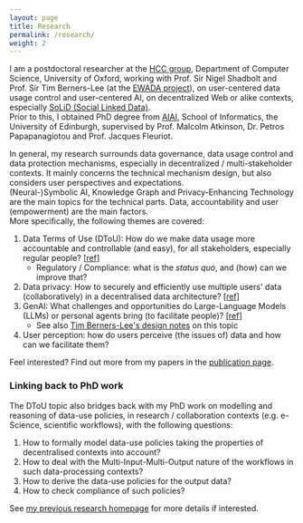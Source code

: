 ```yaml
---
layout: page
title: Research
permalink: /research/
weight: 2
---
```


I am a postdoctoral researcher at the [HCC group](https://hcc.cs.ox.ac.uk/), Department of Computer Science, University of Oxford, working with Prof. Sir Nigel Shadbolt and Prof. Sir Tim Berners-Lee (at the [EWADA project](https://ewada.ox.ac.uk/)), on user-centered data usage control and user-centered AI, on decentralized Web or alike contexts, especially [SoLiD (Social Linked Data)](https://solidproject.org/). \
Prior to this, I obtained PhD degree from [AIAI](https://web.inf.ed.ac.uk/aiai), School of Informatics, the University of Edinburgh, supervised by Prof. Malcolm Atkinson, Dr. Petros Papapanagiotou and Prof. Jacques Fleuriot.

In general, my research surrounds data governance, data usage control and data protection mechanisms, especially in decentralized / multi-stakeholder contexts. It mainly concerns the technical mechanism design, but also considers user perspectives and expectations. \
(Neural-)Symbolic AI, Knowledge Graph and Privacy-Enhancing Technology are the main topics for the technical parts. Data, accountability and user (empowerment) are the main factors. \
More specifically, the following themes are covered:

1. Data Terms of Use (DToU): How do we make data usage more accountable and controllable (and easy), for all stakeholders, especially regular people? [[ref]](https://arxiv.org/abs/2403.07587)
      - Regulatory / Compliance: what is the *status quo*, and (how) can we improve that?
2. Data privacy: How to securely and efficiently use multiple users' data (collaboratively) in a decentralised data architecture? [[ref]](https://arxiv.org/abs/2309.16365)
3. GenAI: What challenges and opportunities do Large-Language Models (LLMs) or personal agents bring (to facilitate people)? [[ref]](https://arxiv.org/abs/2403.10408)
      - See also [Tim Berners-Lee's design notes](https://www.w3.org/DesignIssues/PrivateData.html) on this topic
4. User perception: how do users perceive (the issues of) data and how can we facilitate them?

Feel interested? Find out more from my papers in the [publication page](./publications.md).


### Linking back to PhD work

The DToU topic also bridges back with my PhD work on modelling and reasoning of data-use policies, in research / collaboration contexts (e.g. e-Science, scientific workflows), with the following questions:

1. How to formally model data-use policies taking the properties of decentralised contexts into account?
2. How to deal with the Multi-Input-Multi-Output nature of the workflows in such data-processing contexts?
3. How to derive the data-use policies for the output data?
4. How to check compliance of such policies?

See [my previous research homepage](https://renyuneyun.github.io/portfolio-phd) for more details if interested.
